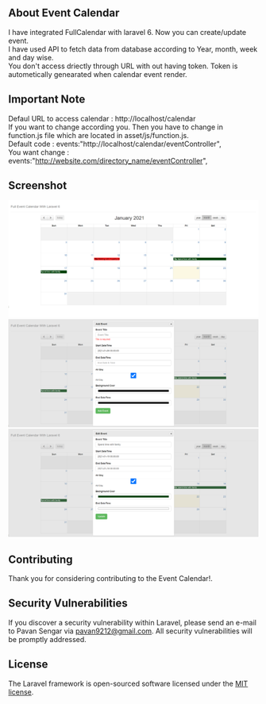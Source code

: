 ## About Event Calendar

I have integrated FullCalendar with laravel 6. Now you can create/update event. <br/>
I have used API to fetch data from database according to Year, month, week and day wise.<br/>
You don't access driectly through URL with out having token. Token is autometically genearated when calendar event render.<br/>


## Important Note

Defaul URL to access calendar : http://localhost/calendar <br/>
If you want to change according you. Then you have to change in function.js file which are located in asset/js/function.js. <br/>
Default code : events:"http://localhost/calendar/eventController", <br/>
You want change : events:"http://website.com/directory_name/eventController", <br/>

## Screenshot
<img src="asset/images/event_calendar.png" width="800" />
<img src="asset/images/add_event.png" width="800" />
<img src="asset/images/edit_event.png" width="800" />

## Contributing

Thank you for considering contributing to the Event Calendar!.

## Security Vulnerabilities

If you discover a security vulnerability within Laravel, please send an e-mail to Pavan Sengar via [pavan9212@gmail.com](mailto:pavan9212@gmail.com). All security vulnerabilities will be promptly addressed.

## License

The Laravel framework is open-sourced software licensed under the [MIT license](https://opensource.org/licenses/MIT).
